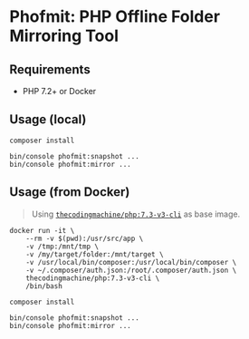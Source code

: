 Phofmit: PHP Offline Folder Mirroring Tool
===

## Requirements

- PHP 7.2+ or Docker

## Usage (local)

```
composer install

bin/console phofmit:snapshot ...
bin/console phofmit:mirror ...
```

## Usage (from Docker)

> Using [`thecodingmachine/php:7.3-v3-cli`](https://github.com/thecodingmachine/docker-images-php)
> as base image.

```
docker run -it \
    --rm -v $(pwd):/usr/src/app \
    -v /tmp:/mnt/tmp \
    -v /my/target/folder:/mnt/target \
    -v /usr/local/bin/composer:/usr/local/bin/composer \
    -v ~/.composer/auth.json:/root/.composer/auth.json \
    thecodingmachine/php:7.3-v3-cli \
    /bin/bash

composer install

bin/console phofmit:snapshot ...
bin/console phofmit:mirror ...
```
